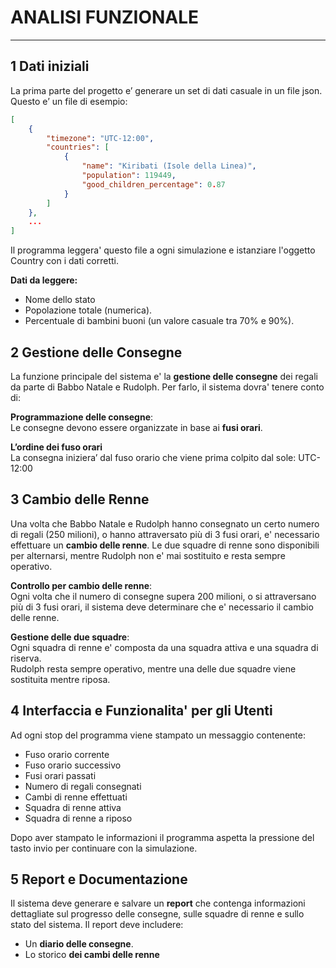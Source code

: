 # **ANALISI FUNZIONALE**

---

## **1 Dati iniziali**

La prima parte del progetto e’ generare un set di dati casuale in un file json.  
Questo e’ un file di esempio:

```json  
[
    {
        "timezone": "UTC-12:00",
        "countries": [
            {
                "name": "Kiribati (Isole della Linea)",
                "population": 119449,
                "good_children_percentage": 0.87
            }
        ]
    },
    ...
]
```

Il programma leggera' questo file a ogni simulazione e istanziare l'oggetto Country con i dati corretti.

**Dati da leggere:**

- Nome dello stato  
- Popolazione totale (numerica).
- Percentuale di bambini buoni (un valore casuale tra 70% e 90%).

## **2 Gestione delle Consegne**

La funzione principale del sistema e' la **gestione delle consegne** dei regali da parte di Babbo Natale e Rudolph. Per farlo, il sistema dovra' tenere conto di:

**Programmazione delle consegne**:  
Le consegne devono essere organizzate in base ai **fusi orari**.

**L’ordine dei fuso orari**  
La consegna iniziera’ dal fuso orario che viene prima colpito dal sole: UTC-12:00

## **3 Cambio delle Renne**

Una volta che Babbo Natale e Rudolph hanno consegnato un certo numero di regali (250 milioni), o hanno attraversato più di 3 fusi orari, e' necessario effettuare un **cambio delle renne**. Le due squadre di renne sono disponibili per alternarsi, mentre Rudolph non e' mai sostituito e resta sempre operativo.

**Controllo per cambio delle renne**:  
Ogni volta che il numero di consegne supera 200 milioni, o si attraversano più di 3 fusi orari, il sistema deve determinare che e' necessario il cambio delle renne.

**Gestione delle due squadre**:  
Ogni squadra di renne e' composta da una squadra attiva e una squadra di riserva.  
Rudolph resta sempre operativo, mentre una delle due squadre viene sostituita mentre riposa.

## **4 Interfaccia e Funzionalita' per gli Utenti**

Ad ogni stop del programma viene stampato un messaggio contenente:

- Fuso orario corrente  
- Fuso orario successivo  
- Fusi orari passati  
- Numero di regali consegnati  
- Cambi di renne effettuati  
- Squadra di renne attiva  
- Squadra di renne a riposo

Dopo aver stampato le informazioni il programma aspetta la pressione del tasto invio per continuare con la simulazione.

## **5 Report e Documentazione**

Il sistema deve generare e salvare un **report** che contenga informazioni dettagliate sul progresso delle consegne, sulle squadre di renne e sullo stato del sistema. Il report deve includere:

- Un **diario delle consegne**.
- Lo storico **dei cambi delle renne**
